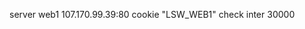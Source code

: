 <!-- post: haproxy_specify-an-haproxy-test-interval -->

server web1 107.170.99.39:80 cookie "LSW_WEB1" check inter 30000